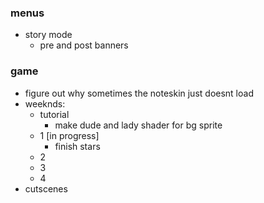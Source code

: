 ### menus
- story mode
	- pre and post banners
### game
- figure out why sometimes the noteskin just doesnt load
- weeknds:
	- tutorial
		- make dude and lady shader for bg sprite
	- 1 [in progress]
		- finish stars
	- 2
	- 3
	- 4
- cutscenes